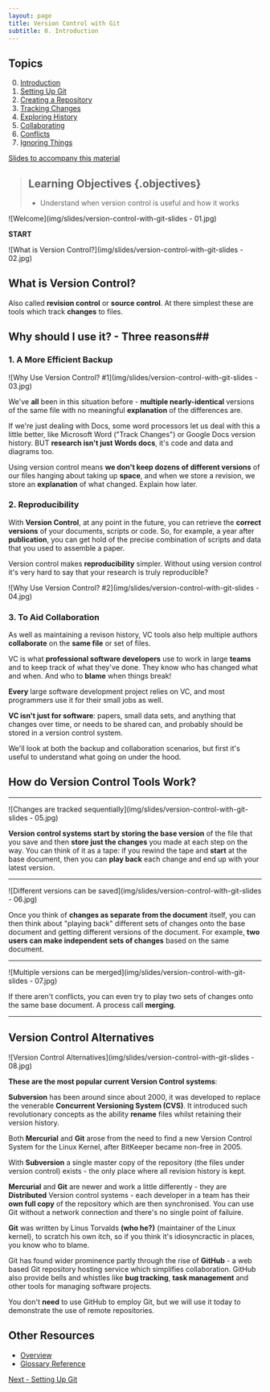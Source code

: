 ```yaml
---
layout: page
title: Version Control with Git
subtitle: 0. Introduction
---
```

## Topics

0.  [Introduction](index.html)
1.  [Setting Up Git](01-setup.html)
2.  [Creating a Repository](02-create.html)
3.  [Tracking Changes](03-changes.html)
4.  [Exploring History](04-history.html)
5.  [Collaborating](05-collab.html)
6.  [Conflicts](06-conflict.html)
7.  [Ignoring Things](07-ignore.html)

[Slides to accompany this material](version-control-with-git-slides.pdf)

> ## Learning Objectives {.objectives}
>
> *   Understand when version control is useful and how it works

![Welcome](img/slides/version-control-with-git-slides - 01.jpg)

**START**

![What is Version Control?](img/slides/version-control-with-git-slides - 02.jpg)

## What is Version Control? ##

Also called **revision control** or **source control**.  At there simplest these are tools which track **changes** to files.  

## Why should I use it? - Three reasons##

### 1. A More Efficient Backup ###

![Why Use Version Control? #1](img/slides/version-control-with-git-slides - 03.jpg)

We've **all** been in this situation before -  **multiple nearly-identical** versions of the same file with no meaningful **explanation** of the differences are. 

If we're just dealing with Docs, some word processors let us deal with this a little better, like Microsoft Word ("Track Changes") or Google Docs version history. BUT **research isn't just Words docs**, it's code and data and diagrams too. 

Using version control means **we don't keep dozens of different versions** of our files hanging about taking up **space**, and when we store a revision, we store an **explanation** of what changed.  Explain how later.

### 2. Reproducibility ###

With **Version Control**, at any point in the future, you can retrieve the **correct versions** of your documents, scripts or code.  So, for example, a year after **publication**, you can get hold of the precise combination of scripts and data that you used to assemble a paper.  

Version control makes **reproducibility** simpler. Without using version control it's very hard to say that your research is truly reproducible?

![Why Use Version Control? #2](img/slides/version-control-with-git-slides - 04.jpg)

### 3. To Aid Collaboration ###

As well as maintaining a revison history, VC tools also help multiple authors **collaborate** on the **same file** or set of files.

VC is what **professional software developers** use to work in large **teams** and to keep track of what they've done.  They know who has changed what and when.  And who to **blame** when things break!

**Every** large software development project relies on VC, and most programmers use it for their small jobs as well.

**VC isn't just for software**: papers, small data sets, and anything that changes over time, or needs to be shared can, and probably should be stored in a version control system.

We'll look at both the backup and collaboration scenarios, but first it's useful to understand what going on under the hood.

## How do Version Control Tools Work? ##

---------------------------------------------------------------

![Changes are tracked sequentially](img/slides/version-control-with-git-slides - 05.jpg)

**Version control systems start by storing the base version** of the file that you save and then **store just the changes** you made at each step on the way. You can think of it as a tape: if you rewind the tape and **start** at the base document, then you can **play back** each change and end up with your latest version.


---------------------------------------------------------------


![Different versions can be saved](img/slides/version-control-with-git-slides - 06.jpg)

Once you think of **changes as separate from the document** itself, you can then think about "playing back" different sets of changes onto the base document and getting different versions of the document. For example, **two users can make independent sets of changes** based on the same document.



---------------------------------------------------------------

![Multiple versions can be merged](img/slides/version-control-with-git-slides - 07.jpg)

If there aren't conflicts, you can even try to play two sets of changes onto the same base document.  A process call **merging**.


---------------------------------------------------------------
## Version Control Alternatives ##

![Version Control Alternatives](img/slides/version-control-with-git-slides - 08.jpg)

**These are the most popular current Version Control systems**:  

**Subversion** has been around since about 2000, it was developed to replace the venerable **Concurrent Versioning System (CVS)**.  It introduced such revolutionary concepts as the ability **rename** files whilst retaining their version history.

Both **Mercurial** and **Git** arose from the need to find a new Version Control System for the Linux Kernel, after BitKeeper became non-free in 2005. 

With **Subversion** a single master copy of the repository (the files under version control) exists - the only place where all revision history is kept.

**Mercurial** and **Git** are newer and work a little differently - they are **Distributed** Version control systems - each developer in a team has their **own full copy** of the repository which are then synchronised.  You can use Git without a network connection and there's no single point of failuire.

**Git** was written by Linus Torvalds **(who he?)** (maintainer of the Linux kernel), to scratch his own itch, so if you think it's idiosyncractic in places, you know who to blame.

Git has found wider prominence partly through the rise of **GitHub** - a web based Git repository hosting service which simplifies collaboration.  GitHub also provide bells and whistles like **bug tracking**, **task management** and other tools for managing software projects.

You don't **need** to use GitHub to employ Git, but we will use it today to demonstrate the use of remote repositories.

## Other Resources

* [Overview](version-control-with-git-slides.odp)
* [Glossary Reference](reference.html)

[Next -  Setting Up Git ](01-setup.html)
